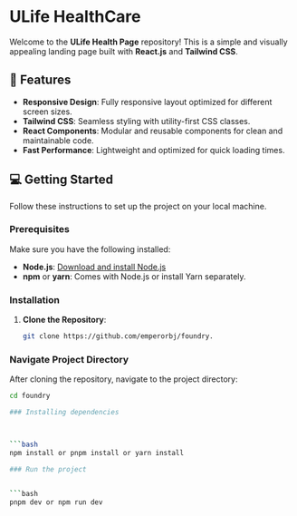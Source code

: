 # ULife HealthCare

Welcome to the **ULife Health Page** repository! This is a simple and visually appealing landing page built with **React.js** and **Tailwind CSS**.

## 🚀 Features

- **Responsive Design**: Fully responsive layout optimized for different screen sizes.
- **Tailwind CSS**: Seamless styling with utility-first CSS classes.
- **React Components**: Modular and reusable components for clean and maintainable code.
- **Fast Performance**: Lightweight and optimized for quick loading times.
## 💻 Getting Started

Follow these instructions to set up the project on your local machine.

### Prerequisites

Make sure you have the following installed:

- **Node.js**: [Download and install Node.js](https://nodejs.org/)
- **npm** or **yarn**: Comes with Node.js or install Yarn separately.

### Installation

1. **Clone the Repository**:

   ```bash
   git clone https://github.com/emperorbj/foundry.
### Navigate Project Directory

After cloning the repository, navigate to the project directory:

```bash
cd foundry

### Installing dependencies



```bash
npm install or pnpm install or yarn install

### Run the project


```bash
pnpm dev or npm run dev
